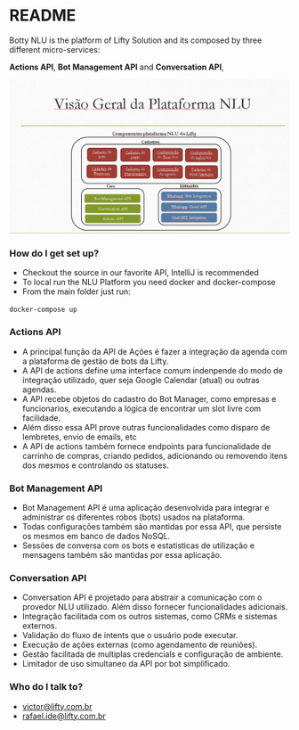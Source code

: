 # README #
Botty NLU is the platform of Lifty Solution and its composed by three different micro-services:

**Actions API**, **Bot Management API** and **Conversation API**, 

![ARCHITECTURE](./docs/images/architecture.jpg)

### How do I get set up? ###

* Checkout the source in our favorite API, IntelliJ is recommended
* To local run the NLU Platform you need docker and docker-compose
* From the main folder just run:

`docker-compose up`

### Actions API ###
* A principal função da API de Ações é fazer a integração da agenda com a plataforma de gestão de bots da Lifty.
* A API de actions define uma interface comum indenpende do modo de integração utilizado, quer seja Google Calendar (atual) ou outras agendas.
* A API recebe objetos do cadastro do Bot Manager, como empresas e funcionarios, executando a lógica de encontrar um slot livre com facilidade.
* Além disso essa API prove outras funcionalidades como disparo de lembretes, envio de emails, etc
* A API de actions também fornece endpoints para funcionalidade de carrinho de compras, criando pedidos, adicionando ou removendo itens dos mesmos e controlando os statuses.

### Bot Management API ###
* Bot Management API é uma aplicação desenvolvida para integrar e administrar os diferentes robos (bots) usados na plataforma.
* Todas configurações também são mantidas por essa API, que persiste os mesmos em banco de dados NoSQL.
* Sessões de conversa com os bots e estatisticas de utilização e mensagens também são mantidas por essa aplicação.

### Conversation API ###
* Conversation API é projetado para abstrair a comunicação com o provedor NLU utilizado. Além disso fornecer funcionalidades adicionais.
* Integração facilitada com os outros sistemas, como CRMs e sistemas externos.
* Validação do fluxo de intents que o usuário pode executar.
* Execução de ações externas (como agendamento de reuniões).
* Gestão facilitada de multiplas credencials e configuração de ambiente.
* Limitador de uso simultaneo da API por bot simplificado.

### Who do I talk to? ###

* victor@lifty.com.br
* rafael.ide@lifty.com.br